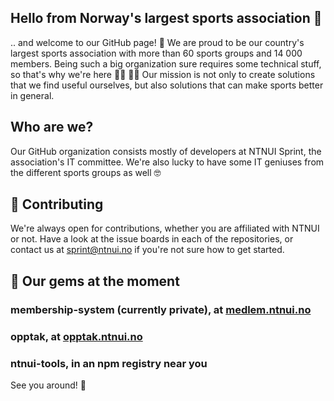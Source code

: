 ## Hello from Norway's largest sports association 👋
.. and welcome to our GitHub page! 🥳
We are proud to be our country's largest sports association with more than 60 sports groups and 14 000 members.
Being such a big organization sure requires some technical stuff, so that's why we're here :raising_hand_man: :raising_hand_woman:
Our mission is not only to create solutions that we find useful ourselves, but also solutions that can make sports better in general.

## Who are we?
Our GitHub organization consists mostly of developers at NTNUI Sprint, the association's IT committee.
We're also lucky to have some IT geniuses from the different sports groups as well 🤓

## 💚 Contributing
We're always open for contributions, whether you are affiliated with NTNUI or not.
Have a look at the issue boards in each of the repositories, or contact us at sprint@ntnui.no if you're not sure how to get started.


## 💎 Our gems at the moment
### membership-system (currently private), at [medlem.ntnui.no](https://medlem.ntnui.no)
### opptak, at [opptak.ntnui.no](https://opptak.ntnui.no)
### ntnui-tools, in an npm registry near you


See you around! 👋
